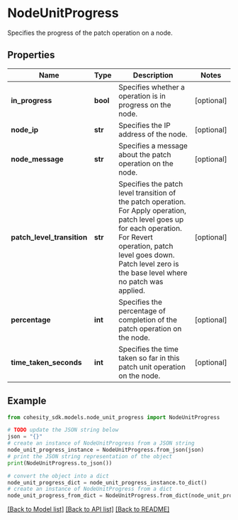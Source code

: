 # NodeUnitProgress

Specifies the progress of the patch operation on a node.

## Properties

Name | Type | Description | Notes
------------ | ------------- | ------------- | -------------
**in_progress** | **bool** | Specifies whether a operation is in progress on the node. | [optional] 
**node_ip** | **str** | Specifies the IP address of the node. | [optional] 
**node_message** | **str** | Specifies a message about the patch operation on the node. | [optional] 
**patch_level_transition** | **str** | Specifies the patch level transition of the patch operation. For Apply operation, patch level goes up for each operation. For Revert operation, patch level goes down. Patch level zero is the base level where no patch was applied. | [optional] 
**percentage** | **int** | Specifies the percentage of completion of the patch operation on the node. | [optional] 
**time_taken_seconds** | **int** | Specifies the time taken so far in this patch unit operation on the node. | [optional] 

## Example

```python
from cohesity_sdk.models.node_unit_progress import NodeUnitProgress

# TODO update the JSON string below
json = "{}"
# create an instance of NodeUnitProgress from a JSON string
node_unit_progress_instance = NodeUnitProgress.from_json(json)
# print the JSON string representation of the object
print(NodeUnitProgress.to_json())

# convert the object into a dict
node_unit_progress_dict = node_unit_progress_instance.to_dict()
# create an instance of NodeUnitProgress from a dict
node_unit_progress_from_dict = NodeUnitProgress.from_dict(node_unit_progress_dict)
```
[[Back to Model list]](../README.md#documentation-for-models) [[Back to API list]](../README.md#documentation-for-api-endpoints) [[Back to README]](../README.md)


